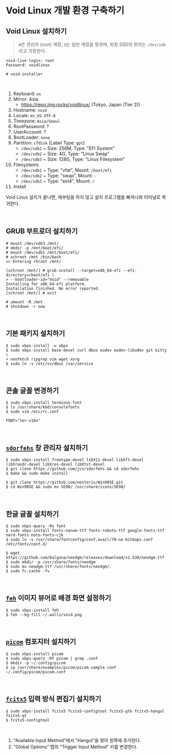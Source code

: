 # Void Linux 개발 환경 구축하기

## Void Linux 설치하기

> `#`은 관리자 (root) 계정, `$`는 일반 계정을 뜻하며, 외장 SSD의 위치는 `/dev/sdb`라고 가정한다.

```
void-live login: root
Password: voidlinux

# void-installer
```

<br />

1. Keyboard: `us`
2. Mirror: Asia
    - https://repo.jing.rocks/voidlinux/ (Tokyo, Japan (Tier 2))
3. Hostname: `void`
4. Locale: `en_US.UTF-8`
5. Timezone: `Asia/Seoul`
6. RootPassword: ?
7. UserAccount: ?
8. BootLoader: `none`
9. Partition: `cfdisk` (Label Type: `gpt`)
    - `/dev/sdb1` ~ Size: 256M, Type: "EFI System"
    - `/dev/sdb2` ~ Size: 4G, Type: "Linux Swap"
    - `/dev/sdb3` ~ Size: 128G, Type: "Linux Filesystem"
10. Filesystems
    - `/dev/sdb1` ~ Type: "vfat", Mount: `/boot/efi`
    - `/dev/sdb2` ~ Type: "swap", Mount: `-`
    - `/dev/sdb3` ~ Type: "ext4", Mount: `/`
11. Install

Void Linux 설치가 끝나면, 재부팅을 하지 않고 설치 프로그램을 빠져나와 터미널로 복귀한다.

<br />

## GRUB 부트로더 설치하기

```
# mount /dev/sdb3 /mnt/
# mkdir -p /mnt/boot/efi/
# mount /dev/sdb1 /mnt/boot/efi/
# xchroot /mnt /bin/bash
=> Entering chroot /mnt/
```

```
[xchroot /mnt/] # grub-install --target=x86_64-efi --efi-directory=/boot/efi \
> --bootloader-id="Void" --removable
Installing for x86_64-efi platform.
Installation finished. No error reported.
[xchroot /mnt/] # exit
```

```
# umount -R /mnt
# shutdown -r now
```

<br />

## 기본 패키지 설치하기

```
$ sudo xbps-install -u xbps
$ sudo xbps-install base-devel curl dbus eudev eudev-libudev git kitty \
> neofetch ripgrep vim wget xorg
$ sudo ln -s /etc/sv/dbus /var/service
```

<br />

## 콘솔 글꼴 변경하기

```
$ sudo xbps-install terminus-font
$ ls /usr/share/kbd/consolefonts
$ sudo vim /etc/rc.conf
```

```
FONT="ter-v16n"
```

<br />

## [`sdorfehs`](https://github.com/jcs/sdorfehs) 창 관리자 설치하기

```
$ sudo xbps-install freetype-devel libX11-devel libXft-devel libXrandr-devel libXres-devel libXtst-devel
$ git clone https://github.com/jcs/sdorfehs && cd sdorfehs
$ make && sudo make install
```

```
$ git clone https://github.com/nestoris/Win98SE.git
$ cd Win98SE && sudo mv SE98/ /usr/share/icons/SE98/
```

<br />

## 한글 글꼴 설치하기

```
$ sudo xbps-query -Rs font
$ sudo xbps-install fonts-nanum-ttf fonts-roboto-ttf google-fonts-ttf nerd-fonts noto-fonts-cjk 
$ sudo ln -s /usr/share/fontconfig/conf.avail/70-no-bitmaps.conf /etc/fonts/conf.d/
```

```
$ wget https://github.com/Dalgona/neodgm/releases/download/v1.530/neodgm.ttf
$ sudo mkdir -p /usr/share/fonts/neodgm
$ sudo mv neodgm.ttf /usr/share/fonts/neodgm/.
$ sudo fc-cache -fv
```

<br />

## [`feh`](https://github.com/derf/feh) 이미지 뷰어로 배경 화면 설정하기

```
$ sudo xbps-install feh
$ feh --bg-fill ~/.walls/void.png
```

<br />

## [`picom`](https://github.com/yshui/picom) 컴포지터 설치하기 

```
$ sudo xbps-install picom
$ sudo xbps-query -Rf picom | grep .conf
$ mkdir -p ~/.config/picom
$ cp /usr/share/examples/picom/picom.sample.conf ~/.config/picom/picom.conf
```

<br />

## [`fcitx5`](https://github.com/fcitx/fcitx5) 입력 방식 편집기 설치하기

```
$ sudo xbps-install fcitx5 fcitx5-configtool fcitx5-gtk fcitx5-hangul fcitx5-qt
$ fcitx5-configtool
```

<br />

1. "Available Input Method"에서 "Hangul"을 찾아 왼쪽에 추가한다.
2. "Global Options" 탭의 "Trigger Input Method" 키를 변경한다.

<br /> 
